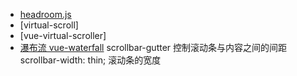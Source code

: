 - [headroom.js](https://wicky.nillia.ms/headroom.js/)
- [virtual-scroll]
- [vue-virtual-scroller]
- [瀑布流 vue-waterfall](https://github.com/MopTym/vue-waterfall)
scrollbar-gutter 控制滚动条与内容之间的间距
scrollbar-width: thin; 滚动条的宽度